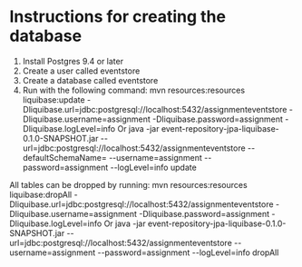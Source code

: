 # Instructions for creating the database

1. Install Postgres 9.4 or later
2. Create a user called eventstore
3. Create a database called eventstore
4. Run with the following command:
        mvn resources:resources liquibase:update -Dliquibase.url=jdbc:postgresql://localhost:5432/assignmenteventstore -Dliquibase.username=assignment -Dliquibase.password=assignment -Dliquibase.logLevel=info
    Or
        java -jar event-repository-jpa-liquibase-0.1.0-SNAPSHOT.jar --url=jdbc:postgresql://localhost:5432/assignmenteventstore --defaultSchemaName=<schema> --username=assignment --password=assignment --logLevel=info update

All tables can be dropped by running:
        mvn resources:resources liquibase:dropAll -Dliquibase.url=jdbc:postgresql://localhost:5432/assignmenteventstore -Dliquibase.username=assignment -Dliquibase.password=assignment -Dliquibase.logLevel=info
    Or
        java -jar event-repository-jpa-liquibase-0.1.0-SNAPSHOT.jar --url=jdbc:postgresql://localhost:5432/assignmenteventstore --username=assignment --password=assignment --logLevel=info dropAll
   